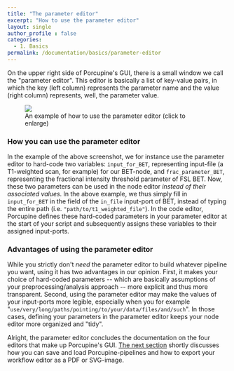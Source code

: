 ```yaml
---
title: "The parameter editor"
excerpt: "How to use the parameter editor"
layout: single
author_profile : false
categories:
  - 1. Basics
permalink: /documentation/basics/parameter-editor
---
```


On the upper right side of Porcupine's GUI, there is a small window we call
the "parameter editor". This editor is basically a list of key-value pairs,
in which the key (left column) represents the parameter name and the value (right column)
represents, well, the parameter value.

<figure>
	<a href="{{ site.url }}{{ site.baseurl }}/documentation/images/parameter_editor_edited.png"><img
    src="{{ site.url }}{{ site.baseurl }}/{{ example_path }}/documentation/images/parameter_editor_edited.png"></a>
	<figcaption>An example of how to use the parameter editor (click to enlarge)</figcaption>
</figure>

### How you can use the parameter editor
In the example of the above screenshot, we for instance use the parameter editor
to hard-code two variables: `input_for_BET`, representing input-file (a T1-weighted scan, for example) for our
BET-node, and `frac_parameter_BET`, representing the fractional intensity threshold
parameter of FSL BET. Now, these two parameters can be used in the node editor
*instead of their associated values*. In the above example, we thus simply fill
in `input_for_BET` in the field of the `in_file` input-port of BET, instead of
typing the entire path (i.e. `"path/to/t1_weighted_file"`). In the code editor,
Porcupine defines these hard-coded parameters in your parameter editor at the
start of your script and subsequently assigns these variables to their assigned
input-ports.

### Advantages of using the parameter editor
While you strictly don't *need* the parameter editor to build whatever pipeline
you want, using it has two advantages in our opinion. First, it makes your choice
of hard-coded parameters -- which are basically assumptions of your preprocessing/analysis approach --
more explicit and thus more transparent. Second, using the parameter editor may
make the values of your input-ports more legible, especially when you for example
"`use/very/long/paths/pointing/to/your/data/files/and/such`". In those cases,
defining your parameters in the parameter editor keeps your node editor more organized
and "tidy".

Alright, the parameter editor concludes the documentation on the four editors
that make up Porcupine's GUI. [The next section](/Porcupine/documentation/basics/saving-and-loading)
shortly discusses how you can save and load Porcupine-pipelines and how to
export your workflow editor as a PDF or SVG-image.
